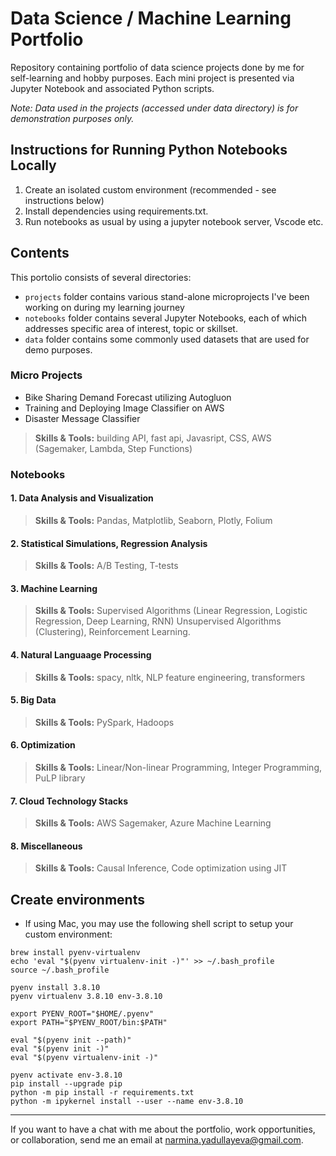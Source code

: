 # Data Science / Machine Learning Portfolio

Repository containing portfolio of data science projects done by me for self-learning and hobby purposes. Each mini project is presented via Jupyter Notebook and associated Python scripts.

_Note: Data used in the projects (accessed under data directory) is for demonstration purposes only._

## Instructions for Running Python Notebooks Locally

1. Create an isolated custom environment (recommended - see instructions below)
2. Install dependencies using requirements.txt.
3. Run notebooks as usual by using a jupyter notebook server, Vscode etc.

## Contents

This portolio consists of several directories:

- `projects` folder contains various stand-alone microprojects I've been working on during my learning journey
- `notebooks` folder contains several Jupyter Notebooks, each of which addresses specific area of interest, topic or skillset.
- `data` folder contains some commonly used datasets that are used for demo purposes.

### Micro Projects

- Bike Sharing Demand Forecast utilizing Autogluon
- Training and Deploying Image Classifier on AWS
- Disaster Message Classifier

> **Skills & Tools:** building API, fast api, Javasript, CSS, AWS (Sagemaker, Lambda, Step Functions)

### Notebooks

#### 1. Data Analysis and Visualization

> **Skills & Tools:** Pandas, Matplotlib, Seaborn, Plotly, Folium

#### 2. Statistical Simulations, Regression Analysis

> **Skills & Tools:** A/B Testing, T-tests

#### 3. Machine Learning

> **Skills & Tools:** Supervised Algorithms (Linear Regression, Logistic Regression, Deep Learning, RNN) Unsupervised Algorithms (Clustering), Reinforcement Learning.

#### 4. Natural Languaage Processing

> **Skills & Tools:** spacy, nltk, NLP feature engineering, transformers

#### 5. Big Data

> **Skills & Tools:** PySpark, Hadoops

#### 6. Optimization

> **Skills & Tools:** Linear/Non-linear Programming, Integer Programming, PuLP library

#### 7. Cloud Technology Stacks

> **Skills & Tools:** AWS Sagemaker, Azure Machine Learning

#### 8. Miscellaneous

> **Skills & Tools:** Causal Inference, Code optimization using JIT

## Create environments

- If using Mac, you may use the following shell script to setup your custom environment:

```
brew install pyenv-virtualenv
echo 'eval "$(pyenv virtualenv-init -)"' >> ~/.bash_profile
source ~/.bash_profile

pyenv install 3.8.10
pyenv virtualenv 3.8.10 env-3.8.10

export PYENV_ROOT="$HOME/.pyenv"
export PATH="$PYENV_ROOT/bin:$PATH"

eval "$(pyenv init --path)"
eval "$(pyenv init -)"
eval "$(pyenv virtualenv-init -)"

pyenv activate env-3.8.10
pip install --upgrade pip
python -m pip install -r requirements.txt
python -m ipykernel install --user --name env-3.8.10
```

---

If you want to have a chat with me about the portfolio, work opportunities, or collaboration, send me an email at narmina.yadullayeva@gmail.com.
